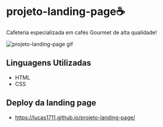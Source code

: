 # projeto-landing-page☕

Cafeteria especializada em cafés Gourmet de alta qualidade!


![projeto-landing-page gif](https://user-images.githubusercontent.com/66094966/154805491-50062d70-dc82-48c2-8f22-ef46bffd3f23.gif)


## Linguagens Utilizadas

- HTML
- CSS

## Deploy da landing page
-  https://lucas1711.github.io/projeto-landing-page/


